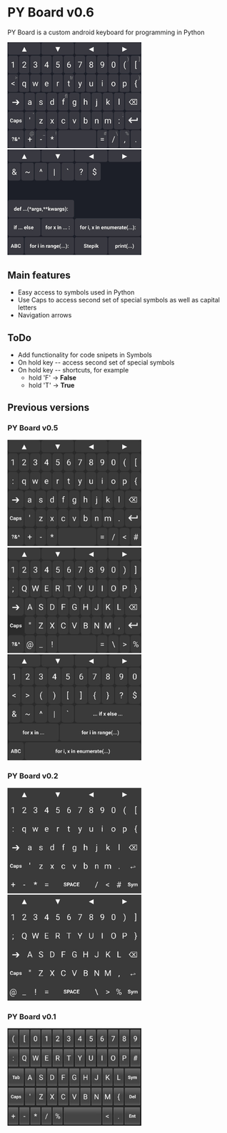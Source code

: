 
# PY Board v0.6

PY Board is a custom android keyboard for programming in Python

<img src="readme_res/PyBoard06.jpg" width="300"> <img src="readme_res/PyBoard06_Sym.jpg" width="300">

## Main features ##
* Easy access to symbols used in Python
* Use Caps to access second set of special symbols as well as capital letters
* Navigation arrows

## ToDo ##
* Add functionality for code snipets in Symbols
* On hold key -- access second set of special symbols
* On hold key -- shortcuts, for example
  *  hold 'F' → __False__
  *  hold 'T' → __True__


## Previous versions ##

### PY Board v0.5 ###

<img src="readme_res/PyBoard05_Main.jpg" width="300"> <img src="readme_res/PyBoard05_Caps.jpg" width="300">
<img src="readme_res/PyBoard_Syms.jpg" width="300">

### PY Board v0.2 ###
<img src="readme_res/PyBoard02_main.jpg" width="300">   <img src="readme_res/PyBoard02_caps.jpg" width="300">

### PY Board v0.1 ###
<img src="readme_res/PyBoard01.jpg" width="300">
